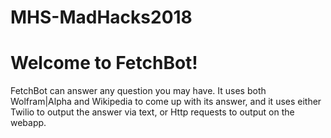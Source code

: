 # MHS-MadHacks2018

# Welcome to FetchBot!
FetchBot can answer any question you may have. It uses both Wolfram|Alpha and Wikipedia to come up with its answer, and it uses either Twilio to output the answer via text, or Http requests to output on the webapp.
